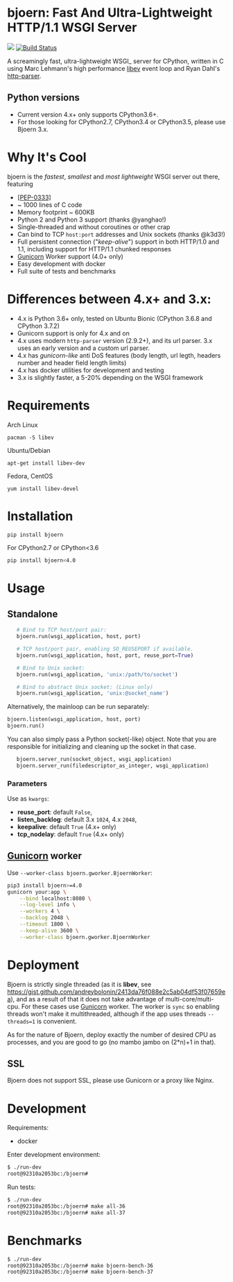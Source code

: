 # bjoern: Fast And Ultra-Lightweight HTTP/1.1 WSGI Server
[<img src="https://badges.gitter.im/Join%20Chat.svg">](https://gitter.im/jonashaag/bjoern?utm_source=badge&utm_medium=badge&utm_campaign=pr-badge&utm_content=badge)
[![Build Status](https://travis-ci.com/danigosa/bjoern.svg?branch=4.0)](https://travis-ci.com/danigosa/bjoern)

A screamingly fast, ultra-lightweight WSGI_ server for CPython,
written in C using Marc Lehmann's high performance [libev](http://software.schmorp.de/pkg/libev.html) event loop and
Ryan Dahl's [http-parser](https://github.com/nodejs/http-parser).

## Python versions

- Current version 4.x+ only supports CPython3.6+.
- For those looking for CPython2.7, CPython3.4 or CPython3.5, please use Bjoern 3.x.

# Why It's Cool

bjoern is the *fastest*, *smallest* and *most lightweight* WSGI server out there,
featuring

* [ [PEP-0333] ](http://www.python.org/dev/peps/pep-0333/)
* ~ 1000 lines of C code
* Memory footprint ~ 600KB
* Python 2 and Python 3 support (thanks @yanghao!)
* Single-threaded and without coroutines or other crap
* Can bind to TCP `host:port` addresses and Unix sockets (thanks @k3d3!)
* Full persistent connection ("*keep-alive*") support in both HTTP/1.0 and 1.1,
  including support for HTTP/1.1 chunked responses
* [Gunicorn](https://gunicorn.org/) Worker support (4.0+ only)
* Easy development with docker
* Full suite of tests and benchmarks


# Differences between 4.x+ and 3.x:

- 4.x is Python 3.6+ only, tested on Ubuntu Bionic (CPython 3.6.8 and CPython 3.7.2)
- Gunicorn support is only for 4.x and on
- 4.x uses modern `http-parser` version (2.9.2+), and its url parser. 3.x uses an early version and a custom url parser.
- 4.x has _gunicorn-like_ anti DoS features (body length, url legth, headers number and header field length limits)
- 4.x has docker utilities for development and testing
- 3.x is slightly faster, a 5-20% depending on the WSGI framework


# Requirements

Arch Linux

```
pacman -S libev
```

Ubuntu/Debian

```
apt-get install libev-dev
```

Fedora, CentOS

```
yum install libev-devel
```

# Installation

```bash
pip install bjoern
```

For CPython2.7 or CPython<3.6

```bash
pip install bjoern<4.0
```

# Usage

## Standalone

```python
   # Bind to TCP host/port pair:
   bjoern.run(wsgi_application, host, port)

   # TCP host/port pair, enabling SO_REUSEPORT if available.
   bjoern.run(wsgi_application, host, port, reuse_port=True)

   # Bind to Unix socket:
   bjoern.run(wsgi_application, 'unix:/path/to/socket')

   # Bind to abstract Unix socket: (Linux only)
   bjoern.run(wsgi_application, 'unix:@socket_name')
```

Alternatively, the mainloop can be run separately:

```python
bjoern.listen(wsgi_application, host, port)
bjoern.run()
```

You can also simply pass a Python socket(-like) object. Note that you are responsible
for initializing and cleaning up the socket in that case.

```python
   bjoern.server_run(socket_object, wsgi_application)
   bjoern.server_run(filedescriptor_as_integer, wsgi_application)
```

### Parameters

Use as `kwargs`:

- **reuse_port**: default `False`,
- **listen_backlog**: default 3.x `1024`, 4.x `2048`,
- **keepalive**: default `True` (4.x+ only)
- **tcp_nodelay**: default `True` (4.x+ only)

## [Gunicorn](https://gunicorn.org/) worker

Use `--worker-class bjoern.gworker.BjoernWorker`:

```bash
pip3 install bjoern>=4.0
gunicorn your:app \
    --bind localhost:8080 \
    --log-level info \
    --workers 4 \
    --backlog 2048 \
    --timeout 1800 \
    --keep-alive 3600 \
    --worker-class bjoern.gworker.BjoernWorker
```

# Deployment

Bjoern is strictly single threaded (as it is **libev**, see https://gist.github.com/andreybolonin/2413da76f088e2c5ab04df53f07659ea),
and as a result of that it does not take advantage of multi-core/multi-cpu. For these cases use [Gunicorn](https://gunicorn.org/) worker.
The worker is `sync` so enabling threads won't make it multithreaded, although if the app uses threads `--threads=1` is convenient.

As for the nature of Bjoern, deploy exactly the number of desired CPU as processes, and you are good to go (no mambo jambo on (2*n)+1 in that).

## SSL

Bjoern does not support SSL, please use Gunicorn or a proxy like Nginx.


# Development

Requirements:

- docker

Enter development environment:

```bash
$ ./run-dev
root@92310a2053bc:/bjoern#
```

Run tests:

```bash
$ ./run-dev
root@92310a2053bc:/bjoern# make all-36
root@92310a2053bc:/bjoern# make all-37
```

# Benchmarks

```bash
$ ./run-dev
root@92310a2053bc:/bjoern# make bjoern-bench-36
root@92310a2053bc:/bjoern# make bjoern-bench-37
```


